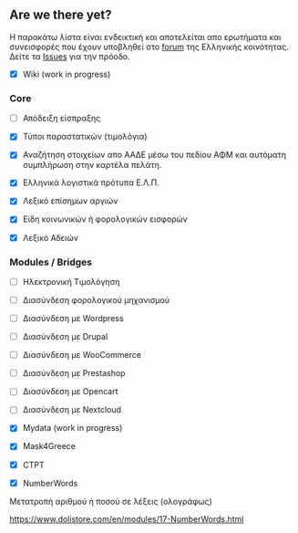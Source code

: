 ## Are we there yet?

Η παρακάτω λίστα είναι ενδεικτική και αποτελείται απο ερωτήματα και συνεισφορές που έχουν υποβληθεί στο [forum](https://www.dolibarr.gr/foroum/index.html) της Ελληνικής κοινότητας. Δείτε τα [Issues](https://github.com/DoliGreece/DoliGreeceDevs/issues) για την πρόοδο. 
- [x] Wiki (work in progress)



### Core



- [ ] Απόδειξη είσπραξης


- [x] Τύποι παραστατικών (τιμολόγια)


- [x] Αναζήτηση στοιχείων απο ΑΑΔΕ μέσω του πεδίου ΑΦΜ και αυτόματη συμπλήρωση στην καρτέλα πελάτη.

- [x] Ελληνικά λογιστικά πρότυπα Ε.Λ.Π.

- [x] Λεξικό επίσημων αργιών

- [x] Είδη κοινωνικών ή φορολογικών εισφορών

- [x] Λεξικό Αδειών

### Modules / Bridges




- [ ] Ηλεκτρονική Τιμολόγηση


- [ ] Διασύνδεση φορολογικού μηχανισμού


- [ ] Διασύνδεση με Wordpress
      
- [ ] Διασύνδεση με Drupal


- [ ] Διασύνδεση με WooCommerce


- [ ] Διασύνδεση με Prestashop

- [ ] Διασύνδεση με Opencart


- [ ] Διασύνδεση με Nextcloud

- [x] Mydata (work in progress)


- [x] Mask4Greece

- [x] CTPT


- [x] NumberWords

Μετατροπή αριθμού ή ποσού σε λέξεις (ολογράφως)

https://www.dolistore.com/en/modules/17-NumberWords.html
